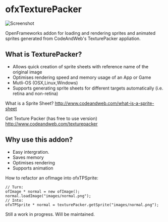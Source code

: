 ofxTexturePacker
==============

![Screenshot](https://github.com/danoli3/ofxTexturePacker/raw/master/ofxaddons_thumbnail.png)

OpenFrameworks addon for loading and rendering sprites and animated sprites generated from CodeAndWeb's TexturePacker appliation.

What is TexturePacker?
----------------

- Allows quick creation of sprite sheets with reference name of the original image
- Optimises rendering speed and memory usage of an App or Game
- Mutli-OS (OSX,Linux,Windows)
- Supports generating sprite sheets for different targets automatically (i.e. retina and non-retina)

What is a Sprite Sheet?
http://www.codeandweb.com/what-is-a-sprite-sheet

Get Texture Packer (has free to use version)
http://www.codeandweb.com/texturepacker

Why use this addon?
-------------------

- Easy intergration.
- Saves memory
- Optimises rendering
- Supports animation


How to refactor an ofImage into ofxTPSprite:
```
// Turn:
ofImage * normal = new ofImage();
normal.loadImage("images/normal.png");
// Into:
ofxTPSprite * normal = texturePacker.getSprite("images/normal.png");

```

Still a work in progress. Will be maintained.

